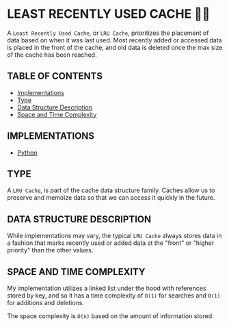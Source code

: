 # LEAST RECENTLY USED CACHE 🧞‍♂️

A `Least Recently Used Cache`, or `LRU Cache`, prioritizes the placement of data based on when it was last used. Most recently added or accessed data is placed in the front of the cache, and old data is deleted once the max size of the cache has been reached.

## TABLE OF CONTENTS

- [Implementations](#implementations)
- [Type](#type)
- [Data Structure Description](#data-structure-description)
- [Space and Time Complexity](#space-and-time-complexity)

## IMPLEMENTATIONS

- [Python](lru_cache.py)

## TYPE

A `LRU Cache`, is part of the cache data structure family. Caches allow us to preserve and memoize data so that we can access it quickly in the future.

## DATA STRUCTURE DESCRIPTION

While implementations may vary, the typical `LRU Cache` always stores data in a fashion that marks recently used or added data at the "front" or "higher priority" than the other values.

## SPACE AND TIME COMPLEXITY

My implementation utilizes a linked list under the hood with references stored by key, and so it has a time complexity of `O(1)` for searches and `O(1)` for additions and deletions.

The space complexity is `O(n)` based on the amount of information stored.
